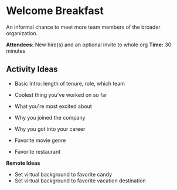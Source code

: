 # Welcome Breakfast

An informal chance to meet more team members of the broader organization. 

**Attendees:** New hire(s) and an optional invite to whole org
**Time:** 30 minutes

## Activity Ideas

- Basic Intro: length of tenure, role, which team
- Coolest thing you've worked on so far
- What you're most excited about
- Why you joined the company
- Why you got into your career

- Favorite movie genre
- Favorite restaurant

**Remote Ideas**
- Set virtual background to favorite candy
- Set virtual background to favorite vacation destination